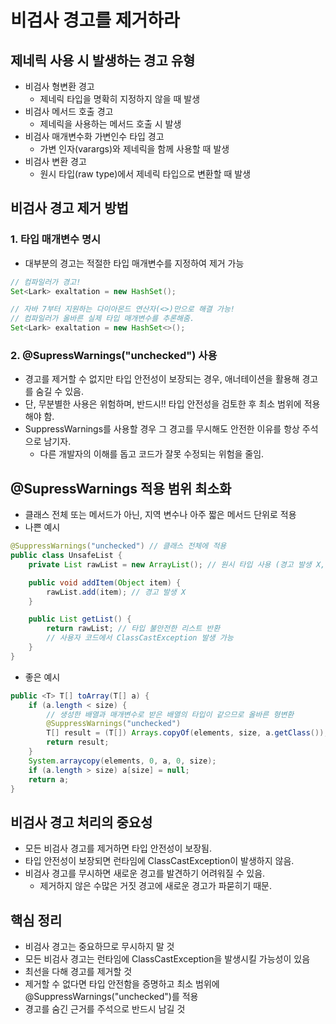 # 비검사 경고를 제거하라
## 제네릭 사용 시 발생하는 경고 유형
- 비검사 형변환 경고
  - 제네릭 타입을 명확히 지정하지 않을 때 발생
- 비검사 메서드 호출 경고
  - 제네릭을 사용하는 메서드 호출 시 발생
- 비검사 매개변수화 가변인수 타입 경고
  - 가변 인자(varargs)와 제네릭을 함께 사용할 때 발생
- 비검사 변환 경고
  - 원시 타입(raw type)에서 제네릭 타입으로 변환할 때 발생
## 비검사 경고 제거 방법
### 1. 타입 매개변수 명시
- 대부분의 경고는 적절한 타입 매개변수를 지정하여 제거 가능
```java
// 컴파일러가 경고!
Set<Lark> exaltation = new HashSet();

// 자바 7부터 지원하는 다이아몬드 연산자(<>)만으로 해결 가능!
// 컴파일러가 올바른 실제 타입 매개변수를 추론해줌.
Set<Lark> exaltation = new HashSet<>();
```
### 2. @SupressWarnings("unchecked") 사용
- 경고를 제거할 수 없지만 타입 안전성이 보장되는 경우, 애너테이션을 활용해 경고를 숨길 수 있음.
- 단, 무분별한 사용은 위험하며, 반드시!! 타입 안전성을 검토한 후 최소 범위에 적용해야 함.
- SuppressWarnings를 사용할 경우 그 경고를 무시해도 안전한 이유를 항상 주석으로 남기자.
  - 다른 개발자의 이해를 돕고 코드가 잘못 수정되는 위험을 줄임.
## @SupressWarnings 적용 범위 최소화
- 클래스 전체 또는 메서드가 아닌, 지역 변수나 아주 짧은 메서드 단위로 적용
- 나쁜 예시
```java
@SuppressWarnings("unchecked") // 클래스 전체에 적용
public class UnsafeList {
    private List rawList = new ArrayList(); // 원시 타입 사용 (경고 발생 X, IDE에 따라 경고를 줄 수도 있음음)

    public void addItem(Object item) {
        rawList.add(item); // 경고 발생 X
    }

    public List getList() {
        return rawList; // 타입 불안전한 리스트 반환
        // 사용자 코드에서 ClassCastException 발생 가능
    }
}
```
- 좋은 예시
```java
public <T> T[] toArray(T[] a) {
    if (a.length < size) {
        // 생성한 배열과 매개변수로 받은 배열의 타입이 같으므로 올바른 형변환
        @SuppressWarnings("unchecked") 
        T[] result = (T[]) Arrays.copyOf(elements, size, a.getClass());
        return result;
    }
    System.arraycopy(elements, 0, a, 0, size);
    if (a.length > size) a[size] = null;
    return a;
}
```
## 비검사 경고 처리의 중요성
- 모든 비검사 경고를 제거하면 타입 안전성이 보장됨.
- 타입 안전성이 보장되면 런타임에 ClassCastException이 발생하지 않음.
- 비검사 경고를 무시하면 새로운 경고를 발견하기 어려워질 수 있음.
  - 제거하지 않은 수많은 거짓 경고에 새로운 경고가 파묻히기 때문.
## 핵심 정리
- 비검사 경고는 중요하므로 무시하지 말 것
- 모든 비검사 경고는 런타임에 ClassCastException을 발생시킬 가능성이 있음
- 최선을 다해 경고를 제거할 것
- 제거할 수 없다면 타입 안전함을 증명하고 최소 범위에 @SuppressWarnings("unchecked")를 적용
- 경고를 숨긴 근거를 주석으로 반드시 남길 것
